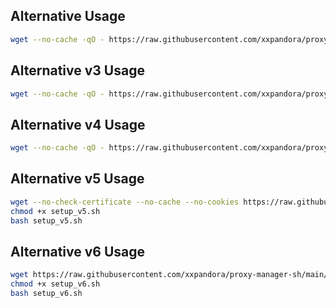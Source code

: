 
## Alternative Usage

```bash
wget --no-cache -qO - https://raw.githubusercontent.com/xxpandora/proxy-manager-sh/main/setup.sh | sh
```

## Alternative v3 Usage

```bash
wget --no-cache -qO - https://raw.githubusercontent.com/xxpandora/proxy-manager-sh/main/setup_v3.sh | sh
```

## Alternative v4 Usage

```bash
wget --no-cache -qO - https://raw.githubusercontent.com/xxpandora/proxy-manager-sh/main/setup_v4.sh | sh
```

## Alternative v5 Usage

```bash
wget --no-check-certificate --no-cache --no-cookies https://raw.githubusercontent.com/xxpandora/proxy-manager-sh/main/setup_v5.sh
chmod +x setup_v5.sh
bash setup_v5.sh
```

## Alternative v6 Usage

```bash
wget https://raw.githubusercontent.com/xxpandora/proxy-manager-sh/main/setup_v6.sh
chmod +x setup_v6.sh
bash setup_v6.sh
```
